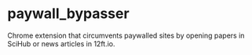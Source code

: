 # paywall_bypasser
Chrome extension that circumvents paywalled sites by opening papers in SciHub or news articles in 12ft.io.
